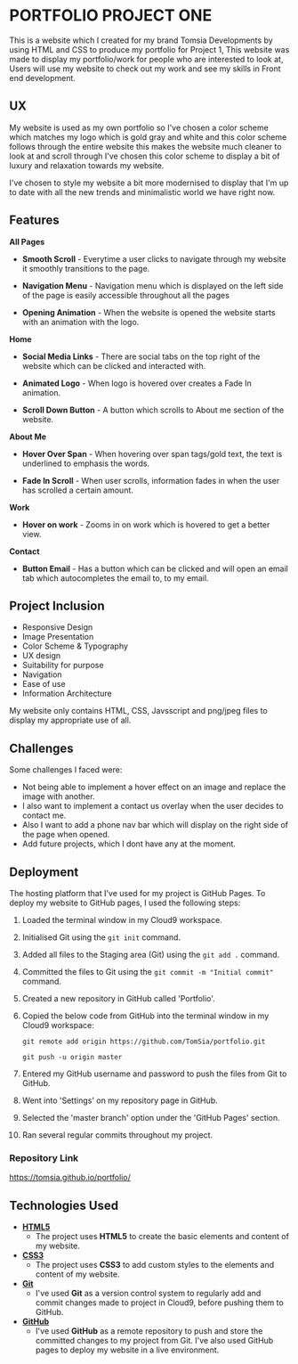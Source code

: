 
# PORTFOLIO PROJECT ONE

This is a website which I created for my brand Tomsia Developments by using HTML and CSS to produce my portfolio for Project 1, This website was made to
display my portfolio/work for people who are interested to look at, Users will use my website to check out my work and see my skills in Front end development.

## UX

My website is used as my own portfolio so I've chosen a color scheme which matches my logo which is gold gray and white and this color scheme follows through the entire website
this makes the website much cleaner to look at and scroll through I've chosen this color scheme to display a bit of luxury and relaxation towards my website.

I've chosen to style my website a bit more modernised to display that I'm up to date with all the new trends and minimalistic world we have right now.

## Features

**All Pages**

- **Smooth Scroll** - Everytime a user clicks to navigate through my website it smoothly transitions to the page.

- **Navigation Menu** - Navigation menu which is displayed on the left side of the page is easily accessible throughout all the pages

- **Opening Animation** - When the website is opened the website starts with an animation with the logo.

**Home**

- **Social Media Links** - There are social tabs on the top right of the website which can be clicked and interacted with.

- **Animated Logo** - When logo is hovered over creates a Fade In animation.

- **Scroll Down Button** - A button which scrolls to About me section of the website.

**About Me**

- **Hover Over Span** - When hovering over span tags/gold text, the text is underlined to emphasis the words.

- **Fade In Scroll** - When user scrolls, information fades in when the user has scrolled a certain amount.

**Work**

- **Hover on work** - Zooms in on work which is hovered to get a better view.

**Contact**

- **Button Email** - Has a button which can be clicked and will open an email tab which autocompletes the email to, to my email.


## Project Inclusion

- Responsive Design
- Image Presentation
- Color Scheme & Typography
- UX design
- Suitability for purpose
- Navigation
- Ease of use
- Information Architecture

My website only contains HTML, CSS, Javsscript and png/jpeg files to display my appropriate use of all.

## Challenges

Some challenges I faced were: 
- Not being able to implement a hover effect on an image and replace the image with another.
- I also want to implement a contact us overlay when the user decides to contact me.
- Also I want to add a phone nav bar which will display on the right side of the page when opened.
- Add future projects, which I dont have any at the moment.

## Deployment

The hosting platform that I've used for my project is GitHub Pages. To deploy my website to GitHub pages, I used the following steps:

1. Loaded the terminal window in my Cloud9 workspace.
2. Initialised Git using the `git init` command.
3. Added all files to the Staging area (Git) using the `git add .` command.
4. Committed the files to Git using the `git commit -m "Initial commit"` command.
5. Created a new repository in GitHub called 'Portfolio'.
6. Copied the below code from GitHub into the terminal window in my Cloud9 workspace:

    ```git remote add origin https://github.com/TomSia/portfolio.git```

    ```git push -u origin master```

7. Entered my GitHub username and password to push the files from Git to GitHub.
8. Went into 'Settings' on my repository page in GitHub.
9. Selected the 'master branch' option under the 'GitHub Pages' section.
10. Ran several regular commits throughout my project.

### Repository Link

https://tomsia.github.io/portfolio/

## Technologies Used

- [**HTML5**](https://developer.mozilla.org/en-US/docs/Web/Guide/HTML/HTML5)
    - The project uses **HTML5** to create the basic elements and content of my website.
- [**CSS3**](https://developer.mozilla.org/en-US/docs/Web/CSS/CSS3)
    - The project uses **CSS3** to add custom styles to the elements and content of my website.
- [**Git**](https://git-scm.com/)
    - I've used **Git** as a version control system to regularly add and commit changes made to project in Cloud9, before pushing them to GitHub.
- [**GitHub**](https://github.com/)
    - I've used **GitHub** as a remote repository to push and store the committed changes to my project from Git. I've also used GitHub pages to deploy my website in a live environment.